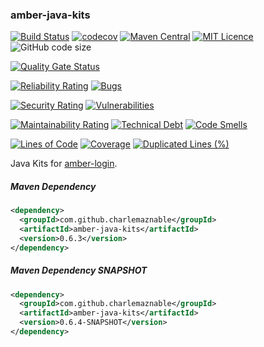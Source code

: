 ### amber-java-kits

[![Build Status](https://travis-ci.org/CharLemAznable/amber-java-kits.svg?branch=master)](https://travis-ci.org/CharLemAznable/amber-java-kits)
[![codecov](https://codecov.io/gh/CharLemAznable/amber-java-kits/branch/master/graph/badge.svg)](https://codecov.io/gh/CharLemAznable/amber-java-kits)
[![Maven Central](https://maven-badges.herokuapp.com/maven-central/com.github.charlemaznable/amber-java-kits/badge.svg)](https://maven-badges.herokuapp.com/maven-central/com.github.charlemaznable/amber-java-kits/)
[![MIT Licence](https://badges.frapsoft.com/os/mit/mit.svg?v=103)](https://opensource.org/licenses/mit-license.php)
![GitHub code size](https://img.shields.io/github/languages/code-size/CharLemAznable/amber-java-kits)

[![Quality Gate Status](https://sonarcloud.io/api/project_badges/measure?project=CharLemAznable_amber-java-kits&metric=alert_status)](https://sonarcloud.io/dashboard?id=CharLemAznable_amber-java-kits)

[![Reliability Rating](https://sonarcloud.io/api/project_badges/measure?project=CharLemAznable_amber-java-kits&metric=reliability_rating)](https://sonarcloud.io/dashboard?id=CharLemAznable_amber-java-kits)
[![Bugs](https://sonarcloud.io/api/project_badges/measure?project=CharLemAznable_amber-java-kits&metric=bugs)](https://sonarcloud.io/dashboard?id=CharLemAznable_amber-java-kits)

[![Security Rating](https://sonarcloud.io/api/project_badges/measure?project=CharLemAznable_amber-java-kits&metric=security_rating)](https://sonarcloud.io/dashboard?id=CharLemAznable_amber-java-kits)
[![Vulnerabilities](https://sonarcloud.io/api/project_badges/measure?project=CharLemAznable_amber-java-kits&metric=vulnerabilities)](https://sonarcloud.io/dashboard?id=CharLemAznable_amber-java-kits)

[![Maintainability Rating](https://sonarcloud.io/api/project_badges/measure?project=CharLemAznable_amber-java-kits&metric=sqale_rating)](https://sonarcloud.io/dashboard?id=CharLemAznable_amber-java-kits)
[![Technical Debt](https://sonarcloud.io/api/project_badges/measure?project=CharLemAznable_amber-java-kits&metric=sqale_index)](https://sonarcloud.io/dashboard?id=CharLemAznable_amber-java-kits)
[![Code Smells](https://sonarcloud.io/api/project_badges/measure?project=CharLemAznable_amber-java-kits&metric=code_smells)](https://sonarcloud.io/dashboard?id=CharLemAznable_amber-java-kits)

[![Lines of Code](https://sonarcloud.io/api/project_badges/measure?project=CharLemAznable_amber-java-kits&metric=ncloc)](https://sonarcloud.io/dashboard?id=CharLemAznable_amber-java-kits)
[![Coverage](https://sonarcloud.io/api/project_badges/measure?project=CharLemAznable_amber-java-kits&metric=coverage)](https://sonarcloud.io/dashboard?id=CharLemAznable_amber-java-kits)
[![Duplicated Lines (%)](https://sonarcloud.io/api/project_badges/measure?project=CharLemAznable_amber-java-kits&metric=duplicated_lines_density)](https://sonarcloud.io/dashboard?id=CharLemAznable_amber-java-kits)

Java Kits for [amber-login](https://github.com/CharLemAznable/amber-login).

##### Maven Dependency

```xml
<dependency>
  <groupId>com.github.charlemaznable</groupId>
  <artifactId>amber-java-kits</artifactId>
  <version>0.6.3</version>
</dependency>
```

##### Maven Dependency SNAPSHOT

```xml
<dependency>
  <groupId>com.github.charlemaznable</groupId>
  <artifactId>amber-java-kits</artifactId>
  <version>0.6.4-SNAPSHOT</version>
</dependency>
```
